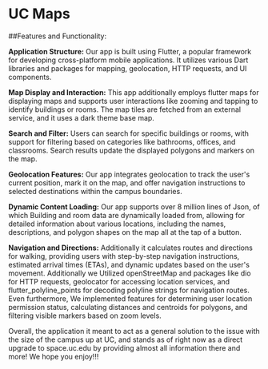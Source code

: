 # UC Maps

##Features and Functionality:

**Application Structure:** Our app is built using Flutter, a popular framework for developing cross-platform mobile applications. It utilizes various Dart libraries and packages for mapping, geolocation, HTTP requests, and UI components.

**Map Display and Interaction:** This app additionally employs flutter maps for displaying maps and supports user interactions like zooming and tapping to identify buildings or rooms. The map tiles are fetched from an external service, and it uses a dark theme base map.

**Search and Filter:** Users can search for specific buildings or rooms, with support for filtering based on categories like bathrooms, offices, and classrooms. Search results update the displayed polygons and markers on the map.

**Geolocation Features:** Our app integrates geolocation to track the user's current position, mark it on the map, and offer navigation instructions to selected destinations within the campus boundaries.

**Dynamic Content Loading:** Our app supports over 8 million lines of Json, of which Building and room data are dynamically loaded from, allowing for detailed information about various locations, including the names, descriptions, and polygon shapes on the map all at the tap of a button.

**Navigation and Directions:** Additionally it calculates routes and directions for walking, providing users with step-by-step navigation instructions, estimated arrival times (ETAs), and dynamic updates based on the user's movement. Additionally we Utilized openStreetMap and packages like dio for HTTP requests, geolocator for accessing location services, and flutter_polyline_points for decoding polyline strings for navigation routes. Even furthermore, We implemented features for determining user location permission status, calculating distances and centroids for polygons, and filtering visible markers based on zoom levels.

Overall, the application it meant to act as a general solution to the issue with the size of the campus up at UC, and stands as of right now as a direct upgrade to space.uc.edu by providing almost all information there and more! We hope you enjoy!!!
